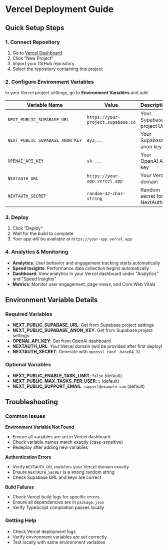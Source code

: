 # Vercel Deployment Guide

## Quick Setup Steps

### 1. Connect Repository
1. Go to [Vercel Dashboard](https://vercel.com/dashboard)
2. Click "New Project"
3. Import your GitHub repository
4. Select the repository containing this project

### 2. Configure Environment Variables
In your Vercel project settings, go to **Environment Variables** and add:

| Variable Name | Value | Description |
|---------------|-------|-------------|
| `NEXT_PUBLIC_SUPABASE_URL` | `https://your-project.supabase.co` | Your Supabase project URL |
| `NEXT_PUBLIC_SUPABASE_ANON_KEY` | `eyJ...` | Your Supabase anon key |
| `OPENAI_API_KEY` | `sk-...` | Your OpenAI API key |
| `NEXTAUTH_URL` | `https://your-app.vercel.app` | Your Vercel domain |
| `NEXTAUTH_SECRET` | `random-32-char-string` | Random secret for NextAuth |

### 3. Deploy
1. Click "Deploy"
2. Wait for the build to complete
3. Your app will be available at `https://your-app.vercel.app`

### 4. Analytics & Monitoring
- **Analytics**: User behavior and engagement tracking starts automatically
- **Speed Insights**: Performance data collection begins automatically
- **Dashboard**: View analytics in your Vercel dashboard under "Analytics" and "Speed Insights"
- **Metrics**: Monitor user engagement, page views, and Core Web Vitals

## Environment Variable Details

### Required Variables
- **NEXT_PUBLIC_SUPABASE_URL**: Get from Supabase project settings
- **NEXT_PUBLIC_SUPABASE_ANON_KEY**: Get from Supabase project settings
- **OPENAI_API_KEY**: Get from OpenAI dashboard
- **NEXTAUTH_URL**: Your Vercel domain (will be provided after first deploy)
- **NEXTAUTH_SECRET**: Generate with `openssl rand -base64 32`

### Optional Variables
- **NEXT_PUBLIC_ENABLE_TASK_LIMIT**: `false` (default)
- **NEXT_PUBLIC_MAX_TASKS_PER_USER**: `5` (default)
- **NEXT_PUBLIC_SUPPORT_EMAIL**: `support@example.com` (default)

## Troubleshooting

### Common Issues

**Environment Variable Not Found**
- Ensure all variables are set in Vercel dashboard
- Check variable names match exactly (case-sensitive)
- Redeploy after adding new variables

**Authentication Errors**
- Verify `NEXTAUTH_URL` matches your Vercel domain exactly
- Ensure `NEXTAUTH_SECRET` is a strong random string
- Check Supabase URL and keys are correct

**Build Failures**
- Check Vercel build logs for specific errors
- Ensure all dependencies are in `package.json`
- Verify TypeScript compilation passes locally

### Getting Help
- Check Vercel deployment logs
- Verify environment variables are set correctly
- Test locally with same environment variables
